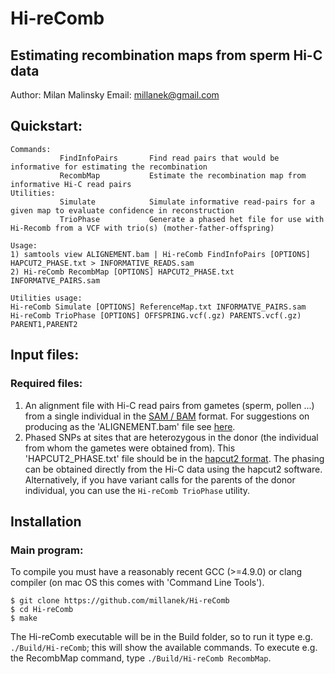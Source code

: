 # Hi-reComb

## Estimating recombination maps from sperm Hi-C data

Author: Milan Malinsky 
Email: millanek@gmail.com

## Quickstart:
```
Commands:
           FindInfoPairs       Find read pairs that would be informative for estimating the recombination
           RecombMap           Estimate the recombination map from informative Hi-C read pairs
Utilities:
           Simulate            Simulate informative read-pairs for a given map to evaluate confidence in reconstruction
           TrioPhase           Generate a phased het file for use with Hi-Recomb from a VCF with trio(s) (mother-father-offspring)

Usage:
1) samtools view ALIGNEMENT.bam | Hi-reComb FindInfoPairs [OPTIONS] HAPCUT2_PHASE.txt > INFORMATIVE_READS.sam
2) Hi-reComb RecombMap [OPTIONS] HAPCUT2_PHASE.txt INFORMATVE_PAIRS.sam

Utilities usage:
Hi-reComb Simulate [OPTIONS] ReferenceMap.txt INFORMATVE_PAIRS.sam
Hi-reComb TrioPhase [OPTIONS] OFFSPRING.vcf(.gz) PARENTS.vcf(.gz) PARENT1,PARENT2
```

## Input files:
### Required files:
1. An alignment file with Hi-C read pairs from gametes (sperm, pollen ...) from a single individual in the [SAM / BAM](https://samtools.github.io/hts-specs/SAMv1.pdf) format. For suggestions on producing as the 'ALIGNEMENT.bam' file see [here](Data_preprocessing.md).   
2. Phased SNPs at sites that are heterozygous in the donor (the individual from whom the gametes were obtained from). This 'HAPCUT2_PHASE.txt' file should be in the [hapcut2 format](HapCUT2_format.md). The phasing can be obtained directly from the Hi-C data using the hapcut2 software. Alternatively, if you have variant calls for the parents of the donor individual, you can use the `Hi-reComb TrioPhase` utility.

   
## Installation
### Main program:
To compile you must have a reasonably recent GCC (>=4.9.0) or clang compiler (on mac OS this comes with 'Command Line Tools').

```console
$ git clone https://github.com/millanek/Hi-reComb
$ cd Hi-reComb
$ make
```

The Hi-reComb executable will be in the Build folder, so to run it type e.g. `./Build/Hi-reComb`; this will show the available commands. To execute e.g. the RecombMap command, type `./Build/Hi-reComb RecombMap`.
